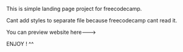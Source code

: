 This is simple landing page project for freecodecamp.

Cant add styles to separate file because freecodecamp cant read it. 

You can preview website here--->

ENJOY ! ^^
